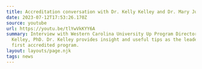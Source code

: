 ```yaml
---
title: Accreditation conversation with Dr. Kelly Kelley and Dr. Mary Judge Diegert
date: 2023-07-12T17:53:26.170Z
source: youtube
url: https://youtu.be/tlYwVkKYY6A
summary: Interview with Western Carolina University Up Program Director Kelly
  Kelley, PhD. Dr. Kelley provides insight and useful tips as the leader of the
  first accredited program.
layout: layouts/page.njk
tags: news
---
```

